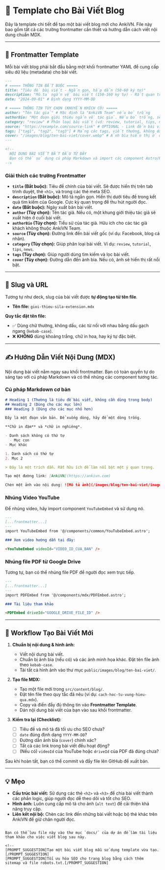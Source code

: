 # 📝 Template cho Bài Viết Blog

Đây là template chi tiết để tạo một bài viết blog mới cho AnkiVN. File này bao gồm tất cả các trường frontmatter cần thiết và hướng dẫn cách viết nội dung chuẩn MDX.

---

## 🔧 Frontmatter Template

Mỗi bài viết blog phải bắt đầu bằng một khối frontmatter YAML để cung cấp siêu dữ liệu (metadata) cho bài viết.

```markdown
---
# ===== THÔNG TIN BẮT BUỘC =====
title: "Tiêu đề bài viết - Ngắn gọn, hấp dẫn (50-60 ký tự)"
description: "Mô tả ngắn về bài viết (150-160 ký tự) - Rất quan trọng cho SEO."
date: "2024-09-01" # Định dạng YYYY-MM-DD

# ===== THÔNG TIN TÙY CHỌN (KHUYẾN KHÍCH CÓ) =====
author: "Tên tác giả" # Mặc định là "AnkiVN Team" nếu bỏ trống
authorBio: "Một đoạn giới thiệu ngắn về tác giả. Nếu bỏ trống, sẽ dùng bio mặc định của AnkiVN Team."
category: "review" # Phân loại bài viết (vd: review, tutorial, tips, news)
source: "https://example.com/source-link" # OPTIONAL - Link đến bài viết gốc
tags: ["tag1", "tag2", "tag3"] # Mảng các tags, viết thường, không dấu, nối bằng gạch ngang
cover: "/images/blog/ten-bai-viet/cover.webp" # Ảnh bìa hiển thị ở đầu bài viết và trên card
---

<!-- 
  NỘI DUNG BÀI VIẾT BẮT ĐẦU TỪ ĐÂY
  Bạn có thể sử dụng cú pháp Markdown và import các component Astro/React.
-->
```

### Giải thích các trường Frontmatter

-   **`title` (Bắt buộc):** Tiêu đề chính của bài viết. Sẽ được hiển thị trên tab trình duyệt, thẻ `<h1>`, và trong các thẻ meta SEO.
-   **`description` (Bắt buộc):** Mô tả ngắn gọn. Hiển thị dưới tiêu đề trong kết quả tìm kiếm của Google. Cực kỳ quan trọng để thu hút người đọc.
-   **`date` (Bắt buộc):** Ngày xuất bản bài viết.
-   **`author` (Tùy chọn):** Tên tác giả. Nếu có, một khung giới thiệu tác giả sẽ xuất hiện ở cuối bài viết.
-   **`authorBio` (Tùy chọn):** Tiểu sử của tác giả. Hữu ích cho các tác giả khách không thuộc AnkiVN Team.
-   **`source` (Tùy chọn):** Đường link đến bài viết gốc (ví dụ: Facebook, blog cá nhân).
-   **`category` (Tùy chọn):** Giúp phân loại bài viết. Ví dụ: `review`, `tutorial`, `tips`, `news`.
-   **`tags` (Tùy chọn):** Giúp người dùng tìm kiếm và lọc bài viết.
-   **`cover` (Tùy chọn):** Đường dẫn đến ảnh bìa. Nếu có, ảnh sẽ hiển thị rất nổi bật.

---

## 🔗 Slug và URL

Tương tự như deck, slug của bài viết được **tự động tạo từ tên file**.

-   **Tên file:** `gioi-thieu-sila-extension.mdx`

**Quy tắc đặt tên file:**
-   ✅ Dùng chữ thường, không dấu, các từ nối với nhau bằng dấu gạch ngang (`kebab-case`).
-   ❌ **KHÔNG** dùng khoảng trắng, chữ in hoa, hay ký tự đặc biệt.

---

## ✍️ Hướng Dẫn Viết Nội Dung (MDX)

Nội dung bài viết nằm ngay sau khối frontmatter. Bạn có toàn quyền tự do sáng tạo với cú pháp Markdown và có thể nhúng các component tương tác.

### Cú pháp Markdown cơ bản

```markdown
# Heading 1 (Thường là tiêu đề bài viết, không cần dùng trong body)
## Heading 2 (Dùng cho các mục lớn)
### Heading 3 (Dùng cho các mục nhỏ hơn)

Đây là một đoạn văn bản. Để xuống dòng, hãy để một dòng trống.

**Chữ in đậm** và *chữ in nghiêng*.

- Danh sách không có thứ tự
  - Mục con
- Mục khác

1. Danh sách có thứ tự
2. Mục 2

> Đây là một trích dẫn. Rất hữu ích để làm nổi bật một ý quan trọng.

Tạo một đường link: [AnkiVN](https://ankivn.com)

Chèn một ảnh vào nội dung: ![Mô tả ảnh](/images/blog/ten-bai-viet/image-01.webp)
```

### Nhúng Video YouTube

Để nhúng video, hãy import component `YouTubeEmbed` và sử dụng nó.

```markdown
---
[...frontmatter...]
---
import YouTubeEmbed from '@/components/common/YouTubeEmbed.astro';

### Xem video hướng dẫn tại đây:

<YouTubeEmbed videoId="VIDEO_ID_CUA_BAN" />
```

### Nhúng file PDF từ Google Drive

Tương tự, bạn có thể nhúng file PDF để người đọc xem trực tiếp.

```markdown
---
[...frontmatter...]
---
import PDFEmbed from '@/components/mdx/PDFEmbed.astro';

### Tài liệu tham khảo

<PDFEmbed driveId="GOOGLE_DRIVE_FILE_ID" />
```

---

## 🚀 Workflow Tạo Bài Viết Mới

1.  **Chuẩn bị nội dung & hình ảnh:**
    -   Viết nội dung bài viết.
    -   Chuẩn bị ảnh bìa (nếu có) và các ảnh minh họa khác. Đặt tên file ảnh theo `kebab-case`.
    -   Tải tất cả hình ảnh vào thư mục `public/images/blog/ten-bai-viet/`.

2.  **Tạo file MDX:**
    -   Tạo một file mới trong `src/content/blog/`.
    -   Đặt tên file theo quy tắc đã nêu (ví dụ: `cach-hoc-tu-vung-hieu-qua.mdx`).
    -   Copy và điền đầy đủ thông tin vào **Frontmatter Template**.
    -   Dán nội dung bài viết của bạn vào sau khối frontmatter.

3.  **Kiểm tra lại (Checklist):**
    -   [ ] Tiêu đề và mô tả đã tối ưu cho SEO chưa?
    -   [ ] `date` đúng định dạng `YYYY-MM-DD`?
    -   [ ] Đường dẫn ảnh bìa (`cover`) chính xác?
    -   [ ] Tất cả các link trong bài viết đều hoạt động?
    -   [ ] (Nếu có) `videoId` của YouTube hoặc `driveId` của PDF đã đúng chưa?

Sau khi hoàn tất, bạn có thể commit và đẩy file lên GitHub để xuất bản.

---

## 💡 Mẹo

-   **Cấu trúc bài viết:** Sử dụng các thẻ `<h2>` và `<h3>` để chia bài viết thành các phần logic, giúp người đọc dễ theo dõi và tốt cho SEO.
-   **Hình ảnh:** Luôn cung cấp mô tả cho ảnh (`alt text`) để cải thiện khả năng truy cập.
-   **Liên kết nội bộ:** Chèn các link đến những bài viết hoặc bộ thẻ khác trên AnkiVN để giữ chân người đọc.

```

Bạn có thể lưu file này vào thư mục `docs/` của dự án để làm tài liệu tham khảo cho việc viết blog sau này.

<!--
[PROMPT_SUGGESTION]Tạo một bài viết blog mẫu sử dụng template vừa tạo.[/PROMPT_SUGGESTION]
[PROMPT_SUGGESTION]Tối ưu hóa SEO cho trang blog bằng cách thêm sitemap và file robots.txt.[/PROMPT_SUGGESTION]
